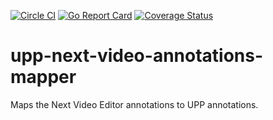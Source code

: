 [![Circle CI](https://circleci.com/gh/Financial-Times/upp-next-video-annotations-mapper.svg?style=shield)](https://circleci.com/gh/Financial-Times/upp-next-video-annotations-mapper?branch=initial-impl) [![Go Report Card](https://goreportcard.com/badge/github.com/Financial-Times/upp-next-video-annotations-mapper)](https://goreportcard.com/report/github.com/Financial-Times/upp-next-video-annotations-mapper?branch=initial-impl) [![Coverage Status](https://coveralls.io/repos/github/Financial-Times/upp-next-video-annotations-mapper/badge.svg?branch=initial-impl)](https://coveralls.io/github/Financial-Times/upp-next-video-annotations-mapper?branch=initial-impl)
# upp-next-video-annotations-mapper
Maps the Next Video Editor annotations to UPP annotations.
